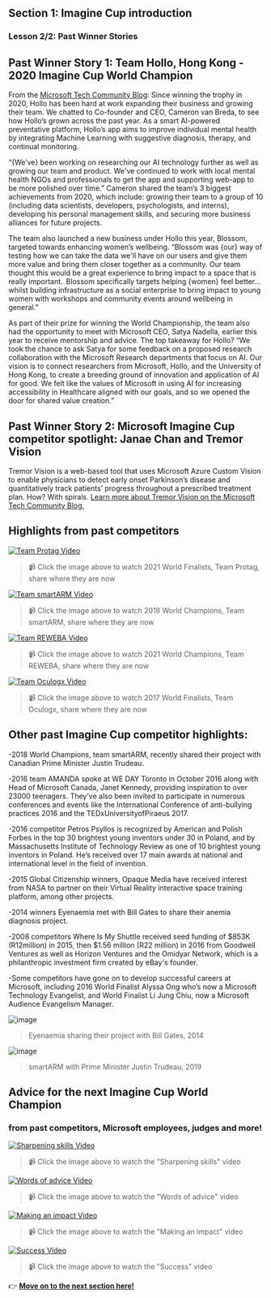 ## Section 1: Imagine Cup introduction
### Lesson 2/2: Past Winner Stories

## Past Winner Story 1: Team Hollo, Hong Kong - 2020 Imagine Cup World Champion 

From the [Microsoft Tech Community Blog](https://techcommunity.microsoft.com/t5/student-developer-blog/past-imagine-cup-competitors-where-are-they-now/ba-p/2220213): Since winning the trophy in 2020, Hollo has been hard at work expanding their business and growing their team. We chatted to Co-founder and CEO, Cameron van Breda, to see how Hollo’s grown across the past year. As a smart AI-powered preventative platform, Hollo’s app aims to improve individual mental health by integrating Machine Learning with suggestive diagnosis, therapy, and continual monitoring.  

“{We’ve} been working on researching our AI technology further as well as growing our team and product. We've continued to work with local mental health NGOs and professionals to get the app and supporting web-app to be more polished over time.” Cameron shared the team’s 3 biggest achievements from 2020, which include: growing their team to a group of 10 (including data scientists, developers, psychologists, and interns), developing his personal management skills, and securing more business alliances for future projects.  

The team also launched a new business under Hollo this year, Blossom, targeted towards enhancing women’s wellbeing. “Blossom was {our} way of testing how we can take the data we'll have on our users and give them more value and bring them closer together as a community. Our team thought this would be a great experience to bring impact to a space that is really important.  Blossom specifically targets helping {women} feel better…whilst building infrastructure as a social enterprise to bring impact to young women with workshops and community events around wellbeing in general.” 

As part of their prize for winning the World Championship, the team also had the opportunity to meet with Microsoft CEO, Satya Nadella, earlier this year to receive mentorship and advice. The top takeaway for Hollo? “We took the chance to ask Satya for some feedback on a proposed research collaboration with the Microsoft Research departments that focus on AI. Our vision is to connect researchers from Microsoft, Hollo, and the University of Hong Kong, to create a breeding ground of innovation and application of AI for good. We felt like the values of Microsoft in using AI for increasing accessibility in Healthcare aligned with our goals, and so we opened the door for shared value creation.” 

## Past Winner Story 2: Microsoft Imagine Cup competitor spotlight: Janae Chan and Tremor Vision
Tremor Vision is a web-based tool that uses Microsoft Azure Custom Vision to enable physicians to detect early onset Parkinson’s disease and quantitatively track patients’ progress throughout a prescribed treatment plan. How? With spirals.
[
Learn more about Tremor Vision on the Microsoft Tech Community Blog. ](https://techcommunity.microsoft.com/t5/student-developer-blog/microsoft-imagine-cup-competitor-spotlight-janae-chan-and-tremor/ba-p/1976475)

## Highlights from past competitors 
[![Team Protag Video](https://img.youtube.com/vi/fd3AeTub4Ss/0.jpg)](
https://www.youtube.com/watch?v=fd3AeTub4Ss&list=PL6ihFEvicZRAt7rofBX9uLLn_Su24lTQw&index=4)
> 📹 Click the image above to watch 2021 World Finalists, Team Protag, share where they are now

[![Team smartARM Video](https://img.youtube.com/vi/VIXXxc02Anw/0.jpg)](
https://www.youtube.com/watch?v=VIXXxc02Anw&list=PL6ihFEvicZRAt7rofBX9uLLn_Su24lTQw&index=5)
> 📹 Click the image above to watch 2018 World Champions, Team smartARM, share where they are now

[![Team REWEBA Video](https://img.youtube.com/vi/cSHEIU36Dzg/0.jpg)](
https://www.youtube.com/watch?v=cSHEIU36Dzg&list=PL6ihFEvicZRAt7rofBX9uLLn_Su24lTQw&index=6)
> 📹 Click the image above to watch 2021 World Champions, Team REWEBA, share where they are now

[![Team Oculogx Video](https://img.youtube.com/vi/-dS6TRqqDd4/0.jpg)](
https://www.youtube.com/watch?v=-dS6TRqqDd4&list=PL6ihFEvicZRAt7rofBX9uLLn_Su24lTQw&index=7)
> 📹 Click the image above to watch 2017 World Finalists, Team Oculogx, share where they are now

## Other past Imagine Cup competitor highlights:
-2018 World Champions, team smartARM, recently shared their project with Canadian Prime Minister Justin Trudeau. 

-2016 team AMANDA spoke at WE DAY Toronto in October 2016 along with Head of Microsoft Canada, Janet Kennedy, providing inspiration to over 23000 teenagers. They’ve also been invited to participate in numerous conferences and events like the International Conference of anti-bullying practices 2016 and the TEDxUniversityofPiraeus 2017.

-2016 competitor Petros Psyllos is recognized by American and Polish Forbes in the top 30 brightest young inventors under 30 in Poland, and by Massachusetts Institute of Technology Review as one of 10 brightest young inventors in Poland. He’s received over 17 main awards at national and international level in the field of invention. 

-2015 Global Citizenship winners, Opaque Media have received interest from NASA to partner on their Virtual Reality interactive space training platform, among other projects. 

-2014 winners Eyenaemia met with Bill Gates to share their anemia diagnosis project.  

-2008 competitors Where Is My Shuttle received seed funding of $853K (R12million) in 2015, then $1.56 million (R22 million) in 2016 from Goodwell Ventures as well as Horizon Ventures and the Omidyar Network, which is a philanthropic investment firm created by eBay's founder.

-Some competitors have gone on to develop successful careers at Microsoft, including 2016 World Finalist Alyssa Ong who’s now a Microsoft Technology Evangelist, and World Finalist Li Jung Chiu, now a Microsoft Audience Evangelism Manager.  

![image](https://user-images.githubusercontent.com/87670464/134095959-da775b33-dd5c-4a00-be4f-cd5013e6e184.png)
>Eyenaemia sharing their project with Bill Gates, 2014

![image](https://user-images.githubusercontent.com/87670464/134095986-16d30665-f079-42a3-af1d-f38530a09589.png)
>smartARM with Prime Minister Justin Trudeau, 2019


## Advice for the next Imagine Cup World Champion
### from past competitors, Microsoft employees, judges and more!

[![Sharpening skills Video](https://img.youtube.com/vi/_zS9Oqos3eA/0.jpg)](https://www.youtube.com/watch?v=_zS9Oqos3eA&list=PL6ihFEvicZRAt7rofBX9uLLn_Su24lTQw&index=8)
> 📹 Click the image above to watch the "Sharpening skills" video

[![Words of advice Video](https://img.youtube.com/vi/0vCjjnDAIOM/0.jpg)](https://www.youtube.com/watch?v=0vCjjnDAIOM&list=PL6ihFEvicZRAt7rofBX9uLLn_Su24lTQw&index=9)
> 📹 Click the image above to watch the "Words of advice" video

[![Making an impact Video](https://img.youtube.com/vi/7mxrjgIW0cM/0.jpg)](https://www.youtube.com/watch?v=7mxrjgIW0cM&list=PL6ihFEvicZRAt7rofBX9uLLn_Su24lTQw&index=10)
> 📹 Click the image above to watch the "Making an impact" video

[![Success Video](https://img.youtube.com/vi/4pg6-5hrT1c/0.jpg)](https://www.youtube.com/watch?v=4pg6-5hrT1c&list=PL6ihFEvicZRAt7rofBX9uLLn_Su24lTQw&index=11)
> 📹 Click the image above to watch the "Success" video

👉  [**Move on to the next section here!**](../../2-Building-a-Team/README.md)

